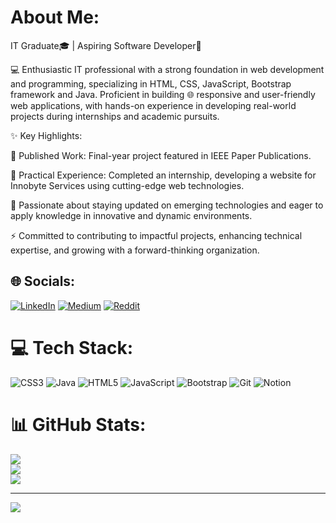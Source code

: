 #  About Me:
IT Graduate🎓 | Aspiring Software Developer🚀

💻 Enthusiastic IT professional with a strong foundation in web development and programming, specializing in HTML, CSS, JavaScript, Bootstrap framework and Java. Proficient in building 🌐 responsive and user-friendly web applications, with hands-on experience in developing real-world projects during internships and academic pursuits.

✨ Key Highlights:

📜 Published Work: Final-year project featured in IEEE Paper Publications.

🔧 Practical Experience: Completed an internship, developing a website for Innobyte Services using cutting-edge web technologies.

🌟 Passionate about staying updated on emerging technologies and eager to apply knowledge in innovative and dynamic environments.

⚡ Committed to contributing to impactful projects, enhancing technical expertise, and growing with a forward-thinking organization. <br>


## 🌐 Socials:
[![LinkedIn](https://img.shields.io/badge/LinkedIn-%230077B5.svg?logo=linkedin&logoColor=white)](https://linkedin.com/in/https://www.linkedin.com/in/kamal-suhail/) [![Medium](https://img.shields.io/badge/Medium-12100E?logo=medium&logoColor=white)](https://medium.com/@https://medium.com/@lucifertech) [![Reddit](https://img.shields.io/badge/Reddit-%23FF4500.svg?logo=Reddit&logoColor=white)](https://reddit.com/user/https://www.reddit.com/user/kamal_suhail/) 

# 💻 Tech Stack:
![CSS3](https://img.shields.io/badge/css3-%231572B6.svg?style=for-the-badge&logo=css3&logoColor=white) ![Java](https://img.shields.io/badge/java-%23ED8B00.svg?style=for-the-badge&logo=openjdk&logoColor=white) ![HTML5](https://img.shields.io/badge/html5-%23E34F26.svg?style=for-the-badge&logo=html5&logoColor=white) ![JavaScript](https://img.shields.io/badge/javascript-%23323330.svg?style=for-the-badge&logo=javascript&logoColor=%23F7DF1E) ![Bootstrap](https://img.shields.io/badge/bootstrap-%238511FA.svg?style=for-the-badge&logo=bootstrap&logoColor=white) ![Git](https://img.shields.io/badge/git-%23F05033.svg?style=for-the-badge&logo=git&logoColor=white) ![Notion](https://img.shields.io/badge/Notion-%23000000.svg?style=for-the-badge&logo=notion&logoColor=white)
# 📊 GitHub Stats:
![](https://github-readme-stats.vercel.app/api?username=KamalSuhail&theme=dark&hide_border=true&include_all_commits=false&count_private=false)<br/>
![](https://github-readme-streak-stats.herokuapp.com/?user=KamalSuhail&theme=dark&hide_border=true)<br/>
![](https://github-readme-stats.vercel.app/api/top-langs/?username=KamalSuhail&theme=dark&hide_border=true&include_all_commits=false&count_private=false&layout=compact)


---
[![](https://visitcount.itsvg.in/api?id=KamalSuhail&icon=0&color=0)](https://visitcount.itsvg.in)

<!-- Proudly created with GPRM ( https://gprm.itsvg.in ) -->
